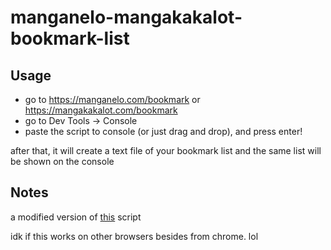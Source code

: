 # manganelo-mangakakalot-bookmark-list

## Usage

- go to https://manganelo.com/bookmark or https://mangakakalot.com/bookmark
- go to Dev Tools -> Console
- paste the script to console (or just drag and drop), and press enter!

after that, it will create a text file of your bookmark list and the same list will be shown on the console

## Notes
a modified version of [this](https://greasyfork.org/en/scripts/390432-mananelo-mangakakalot-bookmarks-export/code) script 

idk if this works on other browsers besides from chrome. lol
